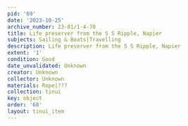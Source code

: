 ```yaml
---
pid: '69'
date: '2023-10-25'
archive_number: 23-01/1-4-70
title: Life preserver from the S S Ripple, Napier
subjects: Sailing & Boats|Travelling
description: Life preserver from the S S Ripple, Napier
extent: '1'
condition: Good
date_unvalidated: Unknown
creator: Unknown
collector: Unknown
materials: Rope|???
collection: tinui
key: object
order: '68'
layout: tinui_item
---
```

